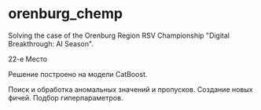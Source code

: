 # orenburg_chemp
Solving the case of the Orenburg Region RSV Championship "Digital Breakthrough: AI Season".

22-е Место

Решение построено на модели CatBoost.

Поиск и обработка аномальных значений и пропусков. Создание новых фичей. Подбор гиперпараметров.
